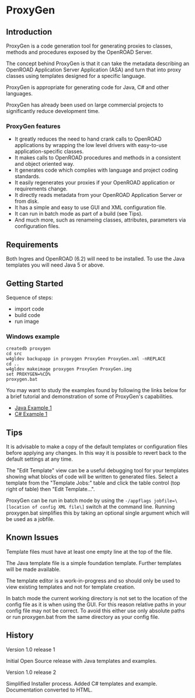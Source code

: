 ProxyGen
========

Introduction
------------

ProxyGen is a code generation tool for generating proxies to classes,
methods and procedures exposed by the OpenROAD Server.

The concept behind ProxyGen is that it can take the metadata describing
an OpenROAD Application Server Application (ASA) and turn that into
proxy classes using templates designed for a specific language.

ProxyGen is appropriate for generating code for Java, C# and other
languages.

ProxyGen has already been used on large commercial projects to
significantly reduce development time.

### ProxyGen features

-   It greatly reduces the need to hand crank calls to OpenROAD
    applications by wrapping the low level drivers with easy-to-use
    application-specific classes.
-   It makes calls to OpenROAD procedures and methods in a consistent
    and object oriented way.
-   It generates code which complies with language and project
    coding standards.
-   It easily regenerates your proxies if your OpenROAD application or
    requirements change.
-   It directly reads metadata from your OpenROAD Application Server or
    from disk.
-   It has a simple and easy to use GUI and XML configuration file.
-   It can run in batch mode as part of a build (see Tips).
-   And much more, such as renameing classes, attributes, parameters via
    configuration files.

Requirements
------------

Both Ingres and OpenROAD (6.2) will need to be installed.
To use the Java templates you will need Java 5 or above.

Getting Started
---------------

Sequence of steps:

  * import code
  * build code
  * run image

### Windows example

    createdb proxygen
    cd src
    w4gldev backupapp in proxygen ProxyGen ProxyGen.xml -nREPLACE
    cd ..
    w4gldev makeimage proxygen ProxyGen ProxyGen.img
    set PROXYGEN=%CD%
    proxygen.bat


You may want to study the examples found by following the links below
for a brief tutorial and demonstration of some of ProxyGen's
capabilities.

  * [Java Example 1](java/examples/example1/readme.md)
  * [C# Example 1](csharp/examples/example1/readme.md)

Tips
----

It is advisable to make a copy of the default templates or configuration
files before applying any changes. In this way it is possible to revert
back to the default settings at any time.

The "Edit Template" view can be a useful debugging tool for your
templates showing what blocks of code will be written to generated
files. Select a template from the "Template Jobs:" table and click the
table control (top right of table) then "Edit Template...".

ProxyGen can be run in batch mode by using the
`-/appflags jobfile=\[location of config XML file\]`
switch at the command line.
Running proxygen.bat simplifies this by taking an optional single
argument which will be used as a jobfile.

Known Issues
------------

Template files must have at least one empty line at the top of the file.

The Java template file is a simple foundation template. Further
templates will be made available.

The template editor is a work-in-progress and so should only be used to
view existing templates and not for template creation.

In batch mode the current working directory is not set to the location
of the config file as it is when using the GUI. For this reason relative
paths in your config file may not be correct. To avoid this either use
only absolute paths or run proxygen.bat from the same directory as your
config file.

History
-------

Version 1.0 release 1

Initial Open Source release with Java templates and examples.

Version 1.0 release 2

Simplified Installer process. Added C# templates and example.
Documentation converted to HTML.
